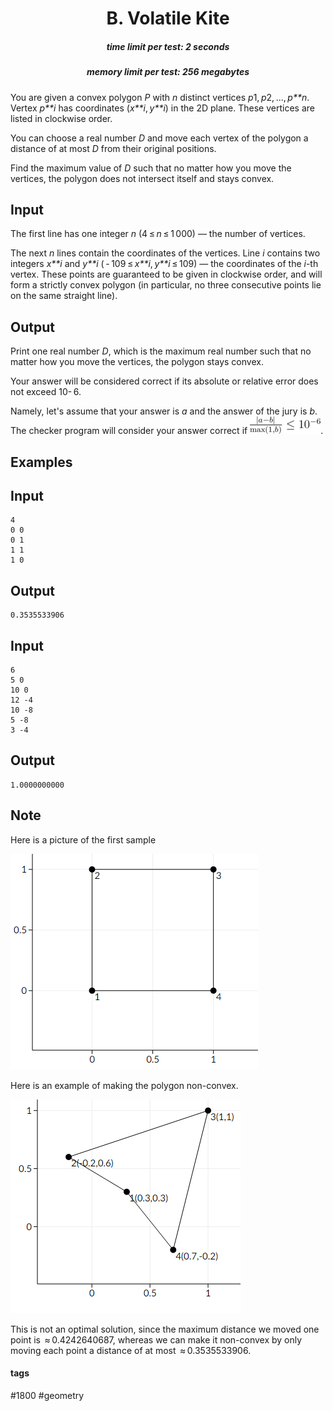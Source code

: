 <h1 style='text-align: center;'> B. Volatile Kite</h1>

<h5 style='text-align: center;'>time limit per test: 2 seconds</h5>
<h5 style='text-align: center;'>memory limit per test: 256 megabytes</h5>

You are given a convex polygon *P* with *n* distinct vertices *p*1, *p*2, ..., *p**n*. Vertex *p**i* has coordinates (*x**i*, *y**i*) in the 2D plane. These vertices are listed in clockwise order.

You can choose a real number *D* and move each vertex of the polygon a distance of at most *D* from their original positions.

Find the maximum value of *D* such that no matter how you move the vertices, the polygon does not intersect itself and stays convex.

## Input

The first line has one integer *n* (4 ≤ *n* ≤ 1 000) — the number of vertices.

The next *n* lines contain the coordinates of the vertices. Line *i* contains two integers *x**i* and *y**i* ( - 109 ≤ *x**i*, *y**i* ≤ 109) — the coordinates of the *i*-th vertex. These points are guaranteed to be given in clockwise order, and will form a strictly convex polygon (in particular, no three consecutive points lie on the same straight line).

## Output

Print one real number *D*, which is the maximum real number such that no matter how you move the vertices, the polygon stays convex.

Your answer will be considered correct if its absolute or relative error does not exceed 10- 6.

Namely, let's assume that your answer is *a* and the answer of the jury is *b*. The checker program will consider your answer correct if ![](images/c97ba2000ebfad962bff7ffd8d043594f5ae1086.png).

## Examples

## Input


```
4  
0 0  
0 1  
1 1  
1 0  

```
## Output


```
0.3535533906  

```
## Input


```
6  
5 0  
10 0  
12 -4  
10 -8  
5 -8  
3 -4  

```
## Output


```
1.0000000000  

```
## Note

Here is a picture of the first sample

![](images/f83aa076d2f437f9bb785cae769c3ae310eff351.png)

Here is an example of making the polygon non-convex.

![](images/fbadb81630251ca642bd4ddf9088876ade761630.png)

This is not an optimal solution, since the maximum distance we moved one point is  ≈ 0.4242640687, whereas we can make it non-convex by only moving each point a distance of at most  ≈ 0.3535533906.



#### tags 

#1800 #geometry 